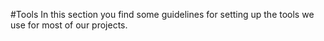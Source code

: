 #Tools
In this section you find some guidelines for setting up the tools we use for most of our projects.

